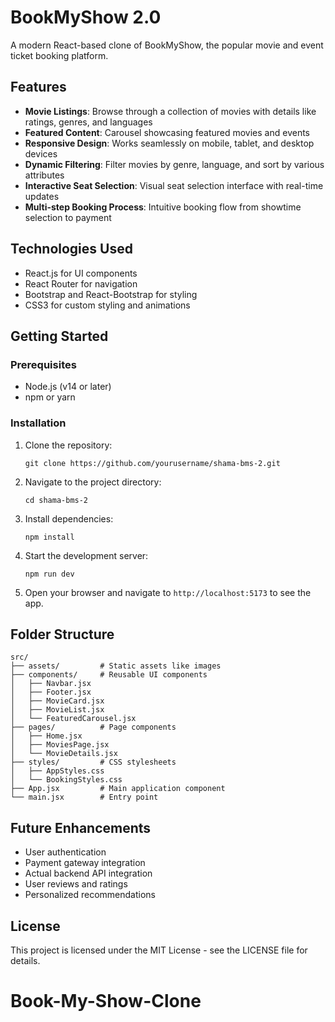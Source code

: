 # BookMyShow 2.0

A modern React-based clone of BookMyShow, the popular movie and event ticket booking platform.

## Features

- **Movie Listings**: Browse through a collection of movies with details like ratings, genres, and languages
- **Featured Content**: Carousel showcasing featured movies and events
- **Responsive Design**: Works seamlessly on mobile, tablet, and desktop devices
- **Dynamic Filtering**: Filter movies by genre, language, and sort by various attributes
- **Interactive Seat Selection**: Visual seat selection interface with real-time updates
- **Multi-step Booking Process**: Intuitive booking flow from showtime selection to payment

## Technologies Used

- React.js for UI components
- React Router for navigation
- Bootstrap and React-Bootstrap for styling
- CSS3 for custom styling and animations

## Getting Started

### Prerequisites

- Node.js (v14 or later)
- npm or yarn

### Installation

1. Clone the repository:

   ```
   git clone https://github.com/yourusername/shama-bms-2.git
   ```

2. Navigate to the project directory:

   ```
   cd shama-bms-2
   ```

3. Install dependencies:

   ```
   npm install
   ```

4. Start the development server:

   ```
   npm run dev
   ```

5. Open your browser and navigate to `http://localhost:5173` to see the app.

## Folder Structure

```
src/
├── assets/         # Static assets like images
├── components/     # Reusable UI components
│   ├── Navbar.jsx
│   ├── Footer.jsx
│   ├── MovieCard.jsx
│   ├── MovieList.jsx
│   └── FeaturedCarousel.jsx
├── pages/          # Page components
│   ├── Home.jsx
│   ├── MoviesPage.jsx
│   └── MovieDetails.jsx
├── styles/         # CSS stylesheets
│   ├── AppStyles.css
│   └── BookingStyles.css
├── App.jsx         # Main application component
└── main.jsx        # Entry point
```

## Future Enhancements

- User authentication
- Payment gateway integration
- Actual backend API integration
- User reviews and ratings
- Personalized recommendations

## License

This project is licensed under the MIT License - see the LICENSE file for details.
# Book-My-Show-Clone

